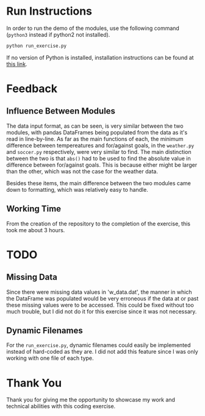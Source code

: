 # Run Instructions
In order to run the demo of the modules, use the following command (`python3` instead if python2 not installed).
```bash
python run_exercise.py
```
If no version of Python is installed, installation instructions can be found at [this link](https://wiki.python.org/moin/BeginnersGuide/Download).

# Feedback
## Influence Between Modules
The data input format, as can be seen, is very similar between the two modules, with pandas DataFrames being populated from the data as it's read in line-by-line. As far as the main functions of each, the minimum difference between tempereatures and for/against goals, in the `weather.py` and `soccer.py` respectively, were very similar to find. The main distinction between the two is that `abs()` had to be used to find the absolute value in difference between for/against goals. This is because either might be larger than the other, which was not the case for the weather data.

Besides these items, the main difference between the two modules came down to formatting, which was relatively easy to handle.

## Working Time
From the creation of the repository to the completion of the exercise, this took me about 3 hours.

# TODO
## Missing Data
Since there were missing data values in 'w_data.dat', the manner in which the DataFrame was populated would be very erroneous if the data at or past these missing values were to be accessed. This could be fixed without too much trouble, but I did not do it for this exercise since it was not necessary.

## Dynamic Filenames
For the `run_exercise.py`, dynamic filenames could easily be implemented instead of hard-coded as they are. I did not add this feature since I was only working with one file of each type.

# Thank You
Thank you for giving me the opportunity to showcase my work and technical abilities with this coding exercise.